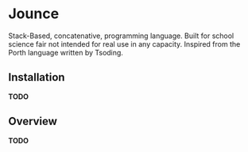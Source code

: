 # Jounce
Stack-Based, concatenative, programming language. Built for school science fair not intended for real use in any capacity. Inspired from the Porth language written by Tsoding.


## Installation
**TODO**

## Overview
**TODO**